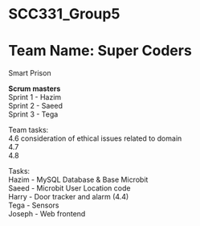 # SCC331_Group5
# Team Name: Super Coders
Smart Prison

**Scrum masters**\
Sprint 1 - Hazim\
Sprint 2 - Saeed\
Sprint 3 - Tega

Team tasks:\
4.6  consideration of ethical issues related to domain\
4.7\
4.8

Tasks:\
Hazim -  MySQL Database & Base Microbit\
Saeed - Microbit User Location code\
Harry - Door tracker and alarm (4.4)\
Tega - Sensors\
Joseph - Web frontend
